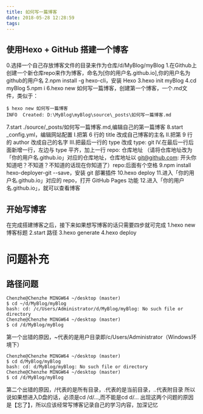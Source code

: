 ```yaml
---
title: 如何写一篇博客
date: 2018-05-28 12:28:59
tags:
---
```

## 使用Hexo + GitHub 搭建一个博客
0.选择一个自己存放博客文件的目录来作为仓库/d/MyBlog/myBlog
1.在Github上创建一个新仓库repo来作为博客，命名为[你的用户名.github.io],你的用户名为github的用户名
2.npm install -g hexo-cli，安装 Hexo
3.hexo init myBlog
4.cd myBlog
5.npm i
6.hexo new 如何写一篇博客，创建第一个博客，一个.md文件，类似于：
```
$ hexo new 如何写一篇博客
INFO  Created: D:\MyBlog\myBlog\source\_posts\如何写一篇博客.md
```
7.start ./source/_posts/如何写一篇博客.md,编辑自己的第一篇博客
8.start _config.yml，编辑网站配置
    Ⅰ.把第 6 行的 title 改成自己博客的主名
    Ⅱ.把第 9 行的 author 改成自己的名字
    Ⅲ.把最后一行的 type 改成 type: git
    Ⅳ.在最后一行后面新增一行，左边与 type 平齐，加上一行 repo: 仓库地址 （请将仓库地址改为「你的用户名.github.io」对应的仓库地址，仓库地址以 git@github.com: 开头你知道吧？不知道？不知道的话现在你知道了）repo:后面有个空格
9.npm install hexo-deployer-git --save，安装 git 部署插件
10.hexo deploy
11.进入「你的用户名.github.io」对应的 repo，打开 GitHub Pages 功能
12.进入「你的用户名.github.io」，就可以查看博客
## 开始写博客
在完成搭建博客之后，接下来如果想写博客的话只需要四步就可完成
1.hexo new 博客标题
2.start 路径
3.hexo generate
4.hexo deploy
# 问题补充
## 路径问题
```
Chenzhe@Chenzhe MINGW64 ~/desktop (master)
$ cd ~/d/MyBlog/myBlog
bash: cd: /c/Users/Administrator/d/MyBlog/myBlog: No such file or directory
Chenzhe@Chenzhe MINGW64 ~/desktop (master)
$ cd /d/MyBlog/myBlog
```
第一个出错的原因，~代表的是用户目录即/c/Users/Administrator（Windows环境下）
```
Chenzhe@Chenzhe MINGW64 ~/desktop (master)
$ cd d/MyBlog/myBlog
bash: cd: d/MyBlog/myBlog: No such file or directory
Chenzhe@Chenzhe MINGW64 ~/desktop (master)
$ cd /d/MyBlog/myBlog
```
第二个出错的原因，/代表的是所有目录，.代表的是当前目录，..代表附目录
所以说如果想进入D盘的话，必须是cd /d/...,而不能是cd d/... 
出现这两个问题的原因是【忘了】，所以应该经常写博客记录自己的学习内容，加深记忆

